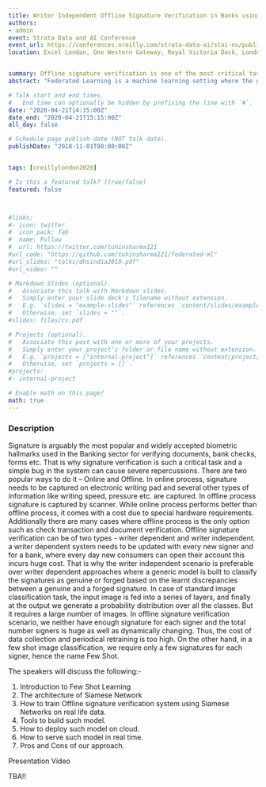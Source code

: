 ```yaml
---
title: Writer Independent Offline Signature Verification in Banks using Few Shot Learning.
authors:
- admin
event: Strata Data and AI Conference
event_url: https://conferences.oreilly.com/strata-data-ai/stai-eu/public/schedule/speaker/339708
location: Excel London, One Western Gateway, Royal Victoria Dock, London, E16 1XL, UK


summary: Offline signature verification is one of the most critical tasks in traditional banking and financial industries. The unique challenge is to detect subtle but crucial differences between genuine and forged signatures. This verification task is even more challenging in writer independent scenarios, which is undeniably fiscal to most of the use cases.
abstract: "Federated Learning is a machine learning setting where the goal is to train a high-quality centralized model with training data distributed over a large number of clients each with unreliable and relatively slow network connections."

# Talk start and end times.
#   End time can optionally be hidden by prefixing the line with `#`.
date: "2020-04-21T14:15:00Z"
date_end: "2020-04-21T15:15:00Z"
all_day: false

# Schedule page publish date (NOT talk date).
publishDate: "2018-11-01T00:00:00Z"


tags: [oreillylondon2020]

# Is this a featured talk? (true/false)
featured: false



#links:
#- icon: twitter
#  icon_pack: fab
#  name: Follow
#  url: https://twitter.com/tuhinsharma121
#url_code: "https://github.com/tuhinsharma121/federated-ml"
#url_slides: "talks/dhsindia2019.pdf"
#url_video: ""

# Markdown Slides (optional).
#   Associate this talk with Markdown slides.
#   Simply enter your slide deck's filename without extension.
#   E.g. `slides = "example-slides"` references `content/slides/example-slides.md`.
#   Otherwise, set `slides = ""`.
#slides: files/cv.pdf

# Projects (optional).
#   Associate this post with one or more of your projects.
#   Simply enter your project's folder or file name without extension.
#   E.g. `projects = ["internal-project"]` references `content/project/deep-learning/index.md`.
#   Otherwise, set `projects = []`.
#projects:
#- internal-project

# Enable math on this page?
math: true
---
```


<h3>Description</h3>

Signature is arguably the most popular and widely accepted biometric hallmarks used in the Banking sector for verifying documents, bank checks, forms etc. That is why signature verification is such a critical task and a simple bug in the system can cause severe repercussions. There are two popular ways to do it – Online and Offline. In online process, signature needs to be captured on electronic writing pad and several other types of information like writing speed, pressure etc. are captured. In offline process signature is captured by scanner. While online process performs better than offline process, it comes with a cost due to special hardware requirements. Additionally there are many cases where offline process is the only option such as check transaction and document verification. Offline signature verification can be of two types -  writer dependent and writer independent. a writer dependent system needs to be updated with every new signer and for a bank, where every day new consumers can open their account this incurs huge cost. That is why the writer independent scenario is preferable over writer dependent approaches where a generic model is built to classify the signatures as genuine or forged based on the learnt discrepancies between a genuine and a forged signature. 
In case of standard image classification task, the input image is fed into a series of layers, and finally at the output we generate a probability distribution over all the classes. But it requires a large number of images. In offline signature verification scenario, we neither have enough signature for each signer and the total number signers is huge as well as dynamically changing. Thus, the cost of data collection and periodical retraining is too high. On the other hand, in a few shot image classification, we require only a few signatures for each signer, hence the name Few Shot.

The speakers will discuss the following:-
    
1. Introduction to Few Shot Learning
2. The architecture of Siamese Network
3. How to train Offline signature verification system using Siamese Networks on real life data.
4. Tools to build such model.
5. How to deploy such model on cloud.
6. How to serve such model in real time.
7. Pros and Cons of our approach.

<p>Presentation Video</p>

TBA!!